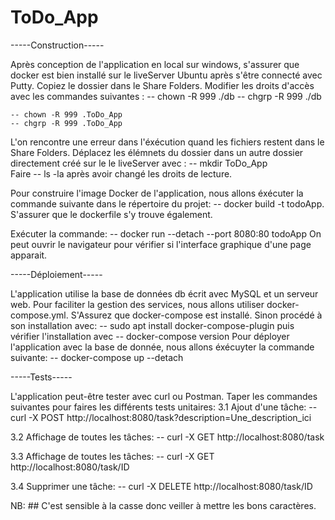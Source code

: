 # ToDo_App

   -----Construction-----

Après conception de l'application en local sur windows, s'assurer que docker est bien installé sur le liveServer Ubuntu
après s'être connecté avec Putty. Copiez le dossier dans le Share Folders. Modifier les droits d'accès avec les commandes
suivantes :
    -- chown -R 999 ./db
    -- chgrp -R 999 ./db

    -- chown -R 999 .ToDo_App
    -- chgrp -R 999 .ToDo_App

L'on rencontre une erreur dans l'éxécution quand les fichiers restent dans le Share Folders. Déplacez les élémnets du dossier
dans un autre dossier directement créé sur le le liveServer avec : 
    -- mkdir ToDo_App   
Faire -- ls -la après avoir changé les droits de lecture.

Pour construire l'image Docker de l'application, nous allons éxécuter la commande suivante dans le répertoire du projet:
    -- docker build -t todoApp.
S'assurer que le dockerfile s'y trouve également.

Exécuter la commande:  -- docker run --detach --port 8080:80 todoApp
On peut ouvrir le navigateur pour vérifier si l'interface graphique d'une page apparait.

-----Déploiement-----

L'application utilise la base de données db écrit avec MySQL et un serveur web. Pour faciliter la gestion des services, nous allons utiliser docker-compose.yml. S'Assurez que docker-compose est installé. Sinon procédé à son installation avec: 
-- sudo apt install docker-compose-plugin   puis vérifier l'installation avec -- docker-compose version
Pour déployer l'application avec la base de donnée, nous allons éxécuyter la commande suivante:
-- docker-compose up --detach

-----Tests-----

L'application peut-être tester avec curl ou Postman. Taper les commandes suivantes pour faires les différents tests unitaires:
3.1 Ajout d'une tâche:
-- curl -X POST http://localhost:8080/task?description=Une_description_ici

3.2 Affichage de toutes les tâches:
-- curl -X GET http://localhost:8080/task

3.3 Affichage de toutes les tâches:
-- curl -X GET http://localhost:8080/task/ID

3.4 Supprimer une tâche:
-- curl -X DELETE http://localhost:8080/task/ID

NB: ## C'est sensible à la casse donc veiller à mettre les bons caractères.


